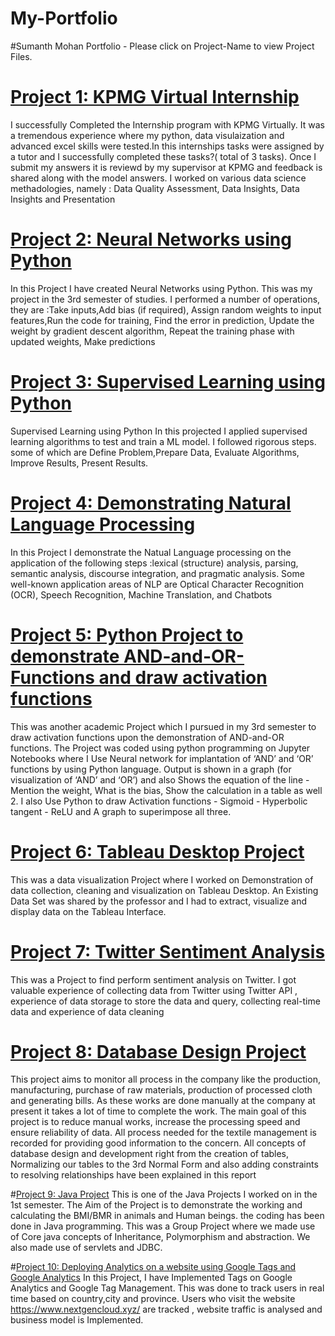# My-Portfolio
#Sumanth Mohan Portfolio - Please click on Project-Name to view Project Files.

# [Project 1: KPMG Virtual Internship ](https://github.com/Sumanth3493/KPMG-Virtual-Internship)
I successfully Completed the Internship program with KPMG Virtually. It was a tremendous experience where my python, data visulaization and advanced excel skills were tested.In this internships tasks were assigned by a tutor and I successfully completed these tasks?( total of 3 tasks). Once I submit my answers it is reviewd by my supervisor at KPMG and feedback is shared along with the model answers. I worked on various data science methadologies, namely : Data Quality Assessment, Data Insights, Data Insights and Presentation

# [Project 2: Neural Networks using Python](https://github.com/Sumanth3493/Neural-Networks-using-Python) 
In this Project I have created Neural Networks using Python. This was my project in the 3rd semester of studies. I performed a number of operations, they are :Take inputs,Add bias (if required), Assign random weights to input features,Run the code for training, Find the error in prediction, Update the weight by gradient descent algorithm, Repeat the training phase with updated weights, Make predictions

# [Project 3: Supervised Learning using Python](https://github.com/Sumanth3493/Project-to-Demonstrate-Supervised-Learning-using-Python)
Supervised Learning using Python In this projected I applied supervised learning algorithms to test and train a ML model. I followed rigorous steps. some of which are Define Problem,Prepare Data, Evaluate Algorithms, Improve Results, Present Results.

# [Project 4: Demonstrating Natural Language Processing](https://github.com/Sumanth3493/Project-to-Demonstrate-Natural-Language-Processing-using-Python)
In this Project I demonstrate the Natual Language processing on the application of the following steps :lexical (structure) analysis, parsing, semantic analysis, discourse integration, and pragmatic analysis. Some well-known application areas of NLP are Optical Character Recognition (OCR), Speech Recognition, Machine Translation, and Chatbots

# [Project 5: Python Project to demonstrate AND-and-OR-Functions and draw activation functions](https://github.com/Sumanth3493/Python-Project-to-demonstrate-AND-and-OR-functions-and-draw-Activation-Functions)
This was another academic Project which I pursued in my 3rd semester to draw activation functions upon the demonstration of AND-and-OR functions. The Project was coded using python programming on Jupyter Notebooks where I Use Neural network for implantation of ‘AND’ and ‘OR’ functions by using Python language. Output is shown in a graph (for visualization of ‘AND’ and ‘OR’) and also Shows the equation of the line - Mention the weight, What is the bias, Show the calculation in a table as well 2. I also Use Python to draw Activation functions - Sigmoid - Hyperbolic tangent - ReLU and  A graph to superimpose all three.


# [Project 6: Tableau Desktop Project](https://github.com/Sumanth3493/Tableau-Desktop-Project)
This was a data visualization Project where I worked on Demonstration of data collection, cleaning and visualization on Tableau Desktop. An Existing Data Set was shared by the professor and I had to extract, visualize and display data on the Tableau Interface.

# [Project 7: Twitter Sentiment Analysis](https://github.com/Sumanth3493/Twitter-Sentiment-Analysis)
This was a Project to find perform sentiment analysis on Twitter. I got valuable experience of collecting data from Twitter using Twitter API , experience of data storage to store the data and query,  collecting real-time data and experience of data cleaning

# [Project 8: Database Design Project](https://github.com/Sumanth3493/Database-Project)
This project aims to monitor all process in the company like the production, manufacturing, purchase of raw materials, production of processed cloth and generating bills. As these works are done manually at the company at present it takes a lot of time to complete the work. The main goal of this project is to reduce manual works, increase the processing speed and ensure reliability of data. All process needed for the textile management is recorded for providing good information to the concern. All concepts of database design and development right from the creation of tables, Normalizing our tables to the 3rd Normal Form and also adding constraints to resolving relationships have been explained in this report

#[Project 9: Java Project](https://github.com/Sumanth3493/FinalJavaProject)
This is one of the Java Projects I worked on in the 1st semester. The Aim of the Project is to demonstrate the working and calculating the BMI/BMR in animals and Human beings. the coding has been done in Java programming. This was a Group Project where we made use of Core java concepts of Inheritance, Polymorphism and abstraction.
We also made use of servlets and JDBC.

#[Project 10: Deploying Analytics on a website using Google Tags and Google Analytics](https://github.com/Sumanth3493/Google-Analytics-and-Google-Tag-Management-to-Implement-Tags-to-Track-users-in-Real-Time)
In this Project, I have Implemented Tags on Google Analytics and Google Tag Management. This was done to track users in real time based on country,city and province. Users who visit the website https://www.nextgencloud.xyz/ are tracked , website traffic is analysed and business model is Implemented.



